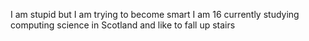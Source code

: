 I am stupid but I am trying to become smart I am 16 currently studying computing science in Scotland and like to fall up stairs 
